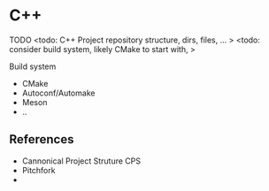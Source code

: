 # C++ 

TODO
<todo: C++ Project repository structure, dirs, files, ... >
<todo: consider build system, likely CMake to start with, >

Build system 
* CMake
* Autoconf/Automake
* Meson
* ..

## References
* Cannonical Project Struture CPS
* Pitchfork
* 
